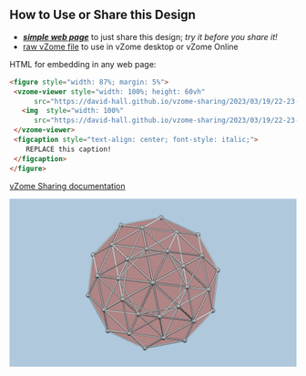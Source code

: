 
## How to Use or Share this Design

 - [***simple web page***](<https://david-hall.github.io/vzome-sharing/2023/03/19/22-23-31-600-cell-max-volume/>) to just share this design; *try it before you share it!*
 - [raw vZome file](<https://raw.githubusercontent.com/david-hall/vzome-sharing/main/2023/03/19/22-23-31-600-cell-max-volume/600-cell-max-volume.vZome>) to use in vZome desktop or vZome Online
 
 HTML for embedding in any web page:
 ```html
<figure style="width: 87%; margin: 5%">
  <vzome-viewer style="width: 100%; height: 60vh"
       src="https://david-hall.github.io/vzome-sharing/2023/03/19/22-23-31-600-cell-max-volume/600-cell-max-volume.vZome" >
    <img  style="width: 100%"
       src="https://david-hall.github.io/vzome-sharing/2023/03/19/22-23-31-600-cell-max-volume/600-cell-max-volume.png" >
  </vzome-viewer>
  <figcaption style="text-align: center; font-style: italic;">
     REPLACE this caption!
  </figcaption>
</figure>
 ```

[vZome Sharing documentation](https://vzome.github.io/vzome/sharing.html#how-it-works)

![Image](<600-cell-max-volume.png>)

